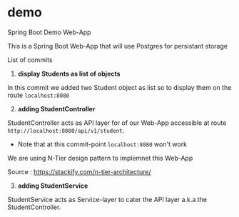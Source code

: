 # demo
Spring Boot Demo Web-App

This is a Spring Boot Web-App that will use Postgres for persistant storage

List of commits

1. **display Students as list of objects**

In this commit we added two Student object as list so to display them on the route
`localhost:8080`  

2. **adding StudentController**

StudentController acts as API layer for of our Web-App accessible at route `http://localhost:8080/api/v1/student`.

- Note that at this commit-point `localhost:8080` won't work   

We are using N-Tier design pattern to implemnet this Web-App 

Source : https://stackify.com/n-tier-architecture/


3. **adding StudentService**

StudentService acts as Service-layer to cater the API layer a.k.a the StudentController.

